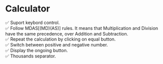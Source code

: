 # Calculator

✅  Suport keybord control.  
✅  Follow MDAS[(MD)(AS)] rules. It means that Multiplication and Division have the same precedence, over Addition and Subtraction.  
✅  Repeat the calculation by clicking on equal button.  
✅  Switch between positive and negative number.  
✅  Display the ongoing button.  
✅  Thousands separator.  
